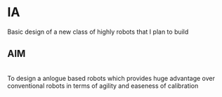 # IA
Basic design of a new class of highly robots that I plan to build
## AIM
<br> To design a anlogue based robots which provides huge advantage over conventional robots in terms of agility and easeness of calibration
